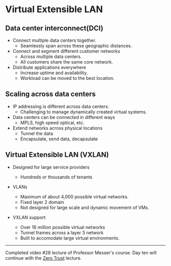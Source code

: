 # Virtual Extensible LAN

## Data center interconnect(DCI)
* Connect multiple data centers together.
  * Seamlessly span across these geographic distances.
* Connect and segment different customer networks
  * Across multiple data centers.
  * All customers share the same core network.
* Distribute applications everywhere
  * Increase uptime and availability.
  * Workload can be moved to the best location.

## Scaling across data centers
* IP addressing is different across data centers.
  * Challenging to manage dynamically created virtual systems.
* Data centers can be connected in different ways
  * MPLS, high speed optical, etc.
* Extend networks across physical locations
  * Tunnel the data
  * Encapsulate, send data, decapsulate

## Virtual Extensible LAN (VXLAN)
* Designed for large service providers
  * Hundreds or thousands of tenants
* VLANs
  * Maximum of about 4,000 possible virtual networks.
  * Fixed layer 2 domain
  * Not designed for large scale and dynamic movement of VMs.


* VXLAN support
  * Over 16 million possible virtual networks
  * Tunnel frames across a layer 3 network
  * Built to accomodate large virtual environments.
****************

Completed video #28 lecture of Professor Messer's course. Day ten will continue with the [Zero Trust](https://www.youtube.com/watch?v=jlMwWL4yalM&list=PLG49S3nxzAnl_tQe3kvnmeMid0mjF8Le8&index=29) lecture.


